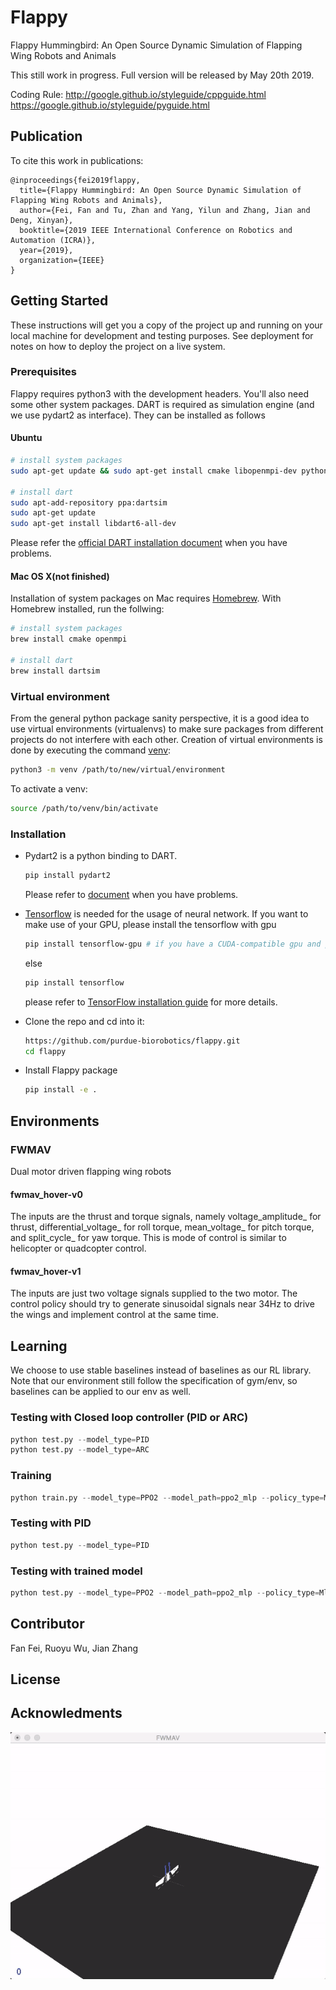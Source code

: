# Flappy

Flappy Hummingbird: An Open Source Dynamic Simulation of Flapping Wing Robots and Animals

This still work in progress. Full version will be released by May 20th 2019.

Coding Rule:
http://google.github.io/styleguide/cppguide.html
https://google.github.io/styleguide/pyguide.html

## Publication

To cite this work in publications:

	@inproceedings{fei2019flappy,
	  title={Flappy Hummingbird: An Open Source Dynamic Simulation of Flapping Wing Robots and Animals},
	  author={Fei, Fan and Tu, Zhan and Yang, Yilun and Zhang, Jian and Deng, Xinyan},
	  booktitle={2019 IEEE International Conference on Robotics and Automation (ICRA)},
	  year={2019},
	  organization={IEEE}
	}

## Getting Started

These instructions will get you a copy of the project up and running on your local machine for development and testing purposes. See deployment for notes on how to deploy the project on a live system.

### Prerequisites

Flappy requires python3 with the development headers. You'll also need some other system packages. DART is required as simulation engine (and we use pydart2 as interface). They can be installed as follows

#### Ubuntu

```zsh
# install system packages
sudo apt-get update && sudo apt-get install cmake libopenmpi-dev python3-dev zlib1g-dev swig python3-pip python3-pyqt4 python3-pyqt4.qtopengl

# install dart
sudo apt-add-repository ppa:dartsim
sudo apt-get update
sudo apt-get install libdart6-all-dev
```

Please refer the [official DART installation document](https://github.com/dartsim/dart/wiki/Installation) when you have problems. 

#### Mac OS X(not finished)
Installation of system packages on Mac requires [Homebrew](https://brew.sh). With Homebrew installed, run the follwing:
```bash
# install system packages
brew install cmake openmpi

# install dart
brew install dartsim
```

### Virtual environment
From the general python package sanity perspective, it is a good idea to use virtual environments (virtualenvs) to make sure packages from different projects do not interfere with each other. Creation of virtual environments is done by executing the command [venv](https://docs.python.org/3/library/venv.html#module-venv):

```zsh
python3 -m venv /path/to/new/virtual/environment
```

To activate a venv:

```zsh
source /path/to/venv/bin/activate
```

### Installation
- Pydart2 is a python binding to DART. 

    ```zsh
    pip install pydart2
    ```
    Please refer to [document](https://pydart2.readthedocs.io/en/latest/install.html) when you have problems.

- [Tensorflow](https://github.com/tensorflow/tensorflow) is needed for the usage of neural network. If you want to make use of your GPU, please install the tensorflow with gpu

    ```zsh
    pip install tensorflow-gpu # if you have a CUDA-compatible gpu and proper drivers
    ```
    else
    ```zsh
    pip install tensorflow
    ```
    please refer to [TensorFlow installation guide](https://www.tensorflow.org/install/)
    for more details. 
  
- Clone the repo and cd into it:
    ```zsh
    https://github.com/purdue-biorobotics/flappy.git
    cd flappy
    ```
    
- Install Flappy package
    ```zsh
    pip install -e .
    ```

## Environments
### FWMAV
Dual motor driven flapping wing robots
#### fwmav_hover-v0
The inputs are the thrust and torque signals, namely voltage_amplitude_ for thrust, differential_voltage_ for roll torque, mean_voltage_ for pitch torque, and split_cycle_ for yaw torque. This is mode of control is similar to helicopter or quadcopter control.

#### fwmav_hover-v1
The inputs are just two voltage signals supplied to the two motor. The control policy should try to generate sinusoidal signals near 34Hz to drive the wings and implement control at the same time.

## Learning
We choose to use stable baselines instead of baselines as our RL library. Note that our environment still follow the specification of gym/env, so baselines can be applied to our env as well.

### Testing with Closed loop controller (PID or ARC)
```python
python test.py --model_type=PID
python test.py --model_type=ARC
```

### Training
```python
python train.py --model_type=PPO2 --model_path=ppo2_mlp --policy_type=MlpPolicy --n_cpu=12 --time_step=100000
```

### Testing with PID
```python
python test.py --model_type=PID
```

### Testing with trained model
```python
python test.py --model_type=PPO2 --model_path=ppo2_mlp --policy_type=MlpPolicy
```

## Contributor

Fan Fei, Ruoyu Wu, Jian Zhang

## License

## Acknowledments

![](demo.gif)